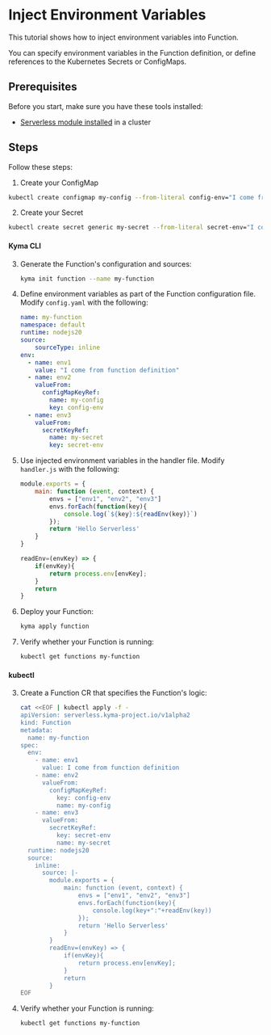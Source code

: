 # Inject Environment Variables

This tutorial shows how to inject environment variables into Function.

You can specify environment variables in the Function definition, or define references to the Kubernetes Secrets or ConfigMaps.

## Prerequisites

Before you start, make sure you have these tools installed:

- [Serverless module installed](https://kyma-project.io/docs/kyma/latest/04-operation-guides/operations/08-install-uninstall-upgrade-kyma-module/) in a cluster

## Steps

Follow these steps:

1. Create your ConfigMap

```bash
kubectl create configmap my-config --from-literal config-env="I come from config map"
```

2. Create your Secret

```bash
kubectl create secret generic my-secret --from-literal secret-env="I come from secret"
```

<!-- tabs:start -->

#### **Kyma CLI**

3. Generate the Function's configuration and sources:

    ```bash
    kyma init function --name my-function
    ```

4. Define environment variables as part of the Function configuration file. Modify `config.yaml` with the following:

    ```yaml
    name: my-function
    namespace: default
    runtime: nodejs20
    source:
        sourceType: inline
    env:
      - name: env1
        value: "I come from function definition"
      - name: env2
        valueFrom:
          configMapKeyRef:
            name: my-config
            key: config-env
      - name: env3
        valueFrom:
          secretKeyRef:
            name: my-secret
            key: secret-env
    ```

5. Use injected environment variables in the handler file. Modify `handler.js` with the following:

    ```js
    module.exports = {
        main: function (event, context) {
            envs = ["env1", "env2", "env3"]
            envs.forEach(function(key){
                console.log(`${key}:${readEnv(key)}`)
            });
            return 'Hello Serverless'
        }
    }

    readEnv=(envKey) => {
        if(envKey){
            return process.env[envKey];
        }
        return
    }
    ```

6. Deploy your Function:

    ```bash
    kyma apply function
    ```

7. Verify whether your Function is running:

    ```bash
    kubectl get functions my-function
    ```

#### **kubectl**

3. Create a Function CR that specifies the Function's logic:

   ```bash
   cat <<EOF | kubectl apply -f -
   apiVersion: serverless.kyma-project.io/v1alpha2
   kind: Function
   metadata:
     name: my-function
   spec:
     env:
       - name: env1
         value: I come from function definition
       - name: env2
         valueFrom:
           configMapKeyRef:
             key: config-env
             name: my-config
       - name: env3
         valueFrom:
           secretKeyRef:
             key: secret-env
             name: my-secret
     runtime: nodejs20
     source:
       inline:
         source: |-
           module.exports = {
               main: function (event, context) {
                   envs = ["env1", "env2", "env3"]
                   envs.forEach(function(key){
                       console.log(key+":"+readEnv(key))
                   });
                   return 'Hello Serverless'
               }
           }
           readEnv=(envKey) => {
               if(envKey){
                   return process.env[envKey];
               }
               return
           }
   EOF
   ```

4. Verify whether your Function is running:

    ```bash
    kubectl get functions my-function
    ```

<!-- tabs:end -->
